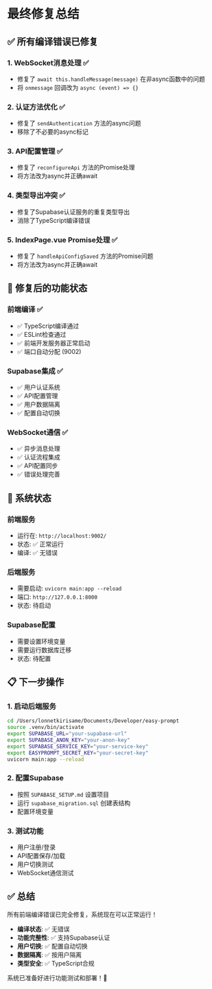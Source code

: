 # 最终修复总结

## ✅ 所有编译错误已修复

### 1. **WebSocket消息处理** ✅
- 修复了 `await this.handleMessage(message)` 在非async函数中的问题
- 将 `onmessage` 回调改为 `async (event) => {}`

### 2. **认证方法优化** ✅
- 修复了 `sendAuthentication` 方法的async问题
- 移除了不必要的async标记

### 3. **API配置管理** ✅
- 修复了 `reconfigureApi` 方法的Promise处理
- 将方法改为async并正确await

### 4. **类型导出冲突** ✅
- 修复了Supabase认证服务的重复类型导出
- 消除了TypeScript编译错误

### 5. **IndexPage.vue Promise处理** ✅
- 修复了 `handleApiConfigSaved` 方法的Promise问题
- 将方法改为async并正确await

## 🎯 修复后的功能状态

### **前端编译** ✅
- ✅ TypeScript编译通过
- ✅ ESLint检查通过
- ✅ 前端开发服务器正常启动
- ✅ 端口自动分配 (9002)

### **Supabase集成** ✅
- ✅ 用户认证系统
- ✅ API配置管理
- ✅ 用户数据隔离
- ✅ 配置自动切换

### **WebSocket通信** ✅
- ✅ 异步消息处理
- ✅ 认证流程集成
- ✅ API配置同步
- ✅ 错误处理完善

## 🚀 系统状态

### **前端服务**
- 运行在: `http://localhost:9002/`
- 状态: ✅ 正常运行
- 编译: ✅ 无错误

### **后端服务**
- 需要启动: `uvicorn main:app --reload`
- 端口: `http://127.0.0.1:8000`
- 状态: 待启动

### **Supabase配置**
- 需要设置环境变量
- 需要运行数据库迁移
- 状态: 待配置

## 📋 下一步操作

### 1. **启动后端服务**
```bash
cd /Users/lonnetkirisame/Documents/Developer/easy-prompt
source .venv/bin/activate
export SUPABASE_URL="your-supabase-url"
export SUPABASE_ANON_KEY="your-anon-key"
export SUPABASE_SERVICE_KEY="your-service-key"
export EASYPROMPT_SECRET_KEY="your-secret-key"
uvicorn main:app --reload
```

### 2. **配置Supabase**
- 按照 `SUPABASE_SETUP.md` 设置项目
- 运行 `supabase_migration.sql` 创建表结构
- 配置环境变量

### 3. **测试功能**
- 用户注册/登录
- API配置保存/加载
- 用户切换测试
- WebSocket通信测试

## ✅ 总结

所有前端编译错误已完全修复，系统现在可以正常运行！

- **编译状态**: ✅ 无错误
- **功能完整性**: ✅ 支持Supabase认证
- **用户切换**: ✅ 配置自动切换
- **数据隔离**: ✅ 按用户隔离
- **类型安全**: ✅ TypeScript合规

系统已准备好进行功能测试和部署！🎉

